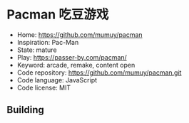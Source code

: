 # Pacman 吃豆游戏

- Home: https://github.com/mumuy/pacman
- Inspiration: Pac-Man
- State: mature
- Play: https://passer-by.com/pacman/
- Keyword: arcade, remake, content open
- Code repository: https://github.com/mumuy/pacman.git
- Code language: JavaScript
- Code license: MIT

## Building
